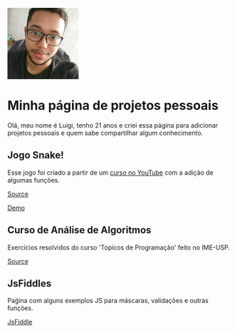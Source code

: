 ![Minha Foto](/img/me-100px.jpg)

# Minha página de projetos pessoais

Olá, meu nome é Luigi, tenho 21 anos e criei essa página para adicionar projetos pessoais e quem sabe compartilhar algum conhecimento.

## Jogo Snake!

Esse jogo foi criado a partir de um [curso no YouTube](https://www.youtube.com/watch?v=YltacqQx-IY&list=PL1EkVGo1AQ0Gt1dxKl4e35DY4G9qb5W7_) com a adição de algumas funções.

[Source](https://github.com/luigihenrick/snake) 

[Demo](http://ec2-18-219-127-251.us-east-2.compute.amazonaws.com/snake/) 

## Curso de Análise de Algoritmos

Exercícios resolvidos do curso 'Tópicos de Programação' feito no IME-USP.

[Source](https://github.com/luigihenrick/topicos-programacao) 

## JsFiddles

Paǵina com alguns exemplos JS para máscaras, validações e outras funções.

[JsFiddle](https://jsfiddle.net/user/luigihenrick/fiddles/) 

